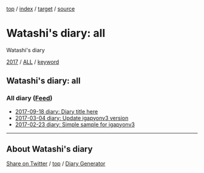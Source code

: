[top](index.html) / [index](index.html) / [target](https://igapyon.github.io/mydiary/idxall.html) / [source](https://github.com/igapyon/mydiary/blob/master/idxall.src.md) 

Watashi's diary: all
=====================================================================================================
Watashi's diary

[2017](2017/index.html)
/ [ALL](idxall.html)
 / [keyword](keyword/index.html)

## Watashi's diary: all

### All diary ([Feed](https://igapyon.github.io/mydiary/atom.xml))

* [2017-09-18 diary: Diary title here](2017/ig170918.html)
* [2017-03-04 diary: Update igapyonv3 version](2017/ig170304.html)
* [2017-02-23 diary: Simple sample for igapyonv3](2017/ig170223.html)


----------------------------------------------------------------------------------------------------

## About Watashi's diary

[Share on Twitter](https://twitter.com/intent/tweet?hashtags=igapyon%2Cdiary%2C%E3%81%84%E3%81%8C%E3%81%B4%E3%82%87%E3%82%93&text=Watashi%27s+diary%3A+all&url=https%3A%2F%2Figapyon.github.io%2Fmydiary%2Fidxall.html) / [top](index.html) / [Diary Generator](https://github.com/igapyon/igapyonv3)

